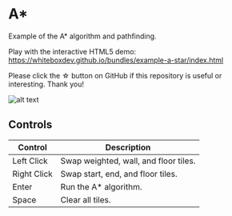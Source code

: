 # A*

Example of the A* algorithm and pathfinding.

Play with the interactive HTML5 demo:  
https://whiteboxdev.github.io/bundles/example-a-star/index.html

Please click the ☆ button on GitHub if this repository is useful or interesting. Thank you!

![alt text](https://github.com/whiteboxdev/example-a-star/blob/main/assets/thumbnail.png?raw=true)

## Controls

| Control | Description |
| ------- | ----------- |
| Left Click | Swap weighted, wall, and floor tiles. |
| Right Click | Swap start, end, and floor tiles. |
| Enter | Run the A* algorithm. |
| Space | Clear all tiles. |
